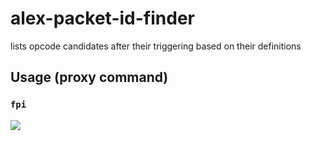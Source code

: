 # alex-packet-id-finder
lists opcode candidates after their triggering based on their definitions

## Usage (proxy command)
### `fpi`

<img src=http://u.cubeupload.com/Owyn/alex.jpg>
